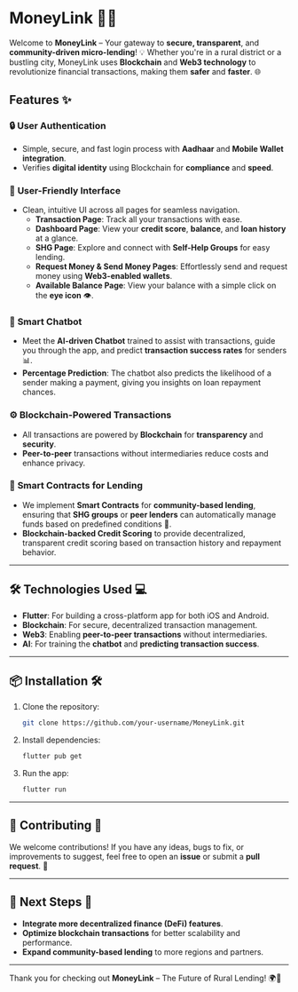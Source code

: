 # **MoneyLink** 🚀💸

Welcome to **MoneyLink** – Your gateway to **secure, transparent**, and **community-driven micro-lending**! 💡 Whether you're in a rural district or a bustling city, MoneyLink uses **Blockchain** and **Web3 technology** to revolutionize financial transactions, making them **safer** and **faster**. 🌐

## Features ✨

### 🔒 **User Authentication**
- Simple, secure, and fast login process with **Aadhaar** and **Mobile Wallet integration**.
- Verifies **digital identity** using Blockchain for **compliance** and **speed**.

### 📱 **User-Friendly Interface**
- Clean, intuitive UI across all pages for seamless navigation.
  - **Transaction Page**: Track all your transactions with ease.
  - **Dashboard Page**: View your **credit score**, **balance**, and **loan history** at a glance.
  - **SHG Page**: Explore and connect with **Self-Help Groups** for easy lending.
  - **Request Money & Send Money Pages**: Effortlessly send and request money using **Web3-enabled wallets**.
  - **Available Balance Page**: View your balance with a simple click on the **eye icon** 👁️.

### 🤖 **Smart Chatbot**
- Meet the **AI-driven Chatbot** trained to assist with transactions, guide you through the app, and predict **transaction success rates** for senders 📊.
- **Percentage Prediction**: The chatbot also predicts the likelihood of a sender making a payment, giving you insights on loan repayment chances.

### ⚙️ **Blockchain-Powered Transactions**
- All transactions are powered by **Blockchain** for **transparency** and **security**.
- **Peer-to-peer** transactions without intermediaries reduce costs and enhance privacy.

### 📜 **Smart Contracts for Lending**
- We implement **Smart Contracts** for **community-based lending**, ensuring that **SHG groups** or **peer lenders** can automatically manage funds based on predefined conditions 🤝.
- **Blockchain-backed Credit Scoring** to provide decentralized, transparent credit scoring based on transaction history and repayment behavior.

---

## 🛠️ **Technologies Used** 💻

- **Flutter**: For building a cross-platform app for both iOS and Android.
- **Blockchain**: For secure, decentralized transaction management.
- **Web3**: Enabling **peer-to-peer transactions** without intermediaries.
- **AI**: For training the **chatbot** and **predicting transaction success**.

---

## 📦 **Installation** 🛠️

1. Clone the repository:
    ```bash
    git clone https://github.com/your-username/MoneyLink.git
    ```

2. Install dependencies:
    ```bash
    flutter pub get
    ```

3. Run the app:
    ```bash
    flutter run
    ```

---

## 🚀 **Contributing** 🤝

We welcome contributions! If you have any ideas, bugs to fix, or improvements to suggest, feel free to open an **issue** or submit a **pull request**. 🌟

---

## 🎯 **Next Steps** 🔮
- **Integrate more decentralized finance (DeFi) features**.
- **Optimize blockchain transactions** for better scalability and performance.
- **Expand community-based lending** to more regions and partners.

---

Thank you for checking out **MoneyLink** – The Future of Rural Lending! 🌍💚

